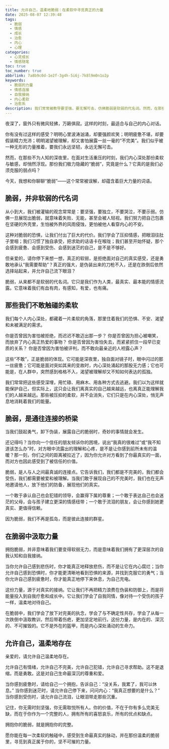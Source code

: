 ```yaml
---
title: 允许自己，温柔地脆弱：在柔软中寻觅真正的力量
date: 2025-08-07 12:39:48
tags:
  - 脆弱
  - 情感
  - 成长
  - 治愈
  - 内心
  - 心理
categories:
  - 心灵成长
  - 情感随笔
toc: true
toc_number: true
abbrlink: 7a8b9c0d-1e2f-3g4h-5i6j-7k8l9m0n1o2p
keywords:
  - 脆弱的力量
  - 情感连接
  - 自我接纳
  - 内心柔软
  - 治愈系
description: 我们常常被教导要坚强，要无懈可击，仿佛脆弱是软弱的代名词。然而，在那些不为人知的深夜里，在面对生活重压的时刻，我们内心深处那份柔软与敏感，却悄然浮现。这篇文章，想与你一同探索脆弱的真正含义，它并非缺陷，而是通往真诚、连接与内在力量的必经之路。允许自己温柔地脆弱，或许才是我们能给予自己最深沉的爱与勇气。
---
```


夜深了，窗外只有微风轻拂，万籁俱寂。这样的时刻，最适合与自己的内心对话。

你有没有过这样的感受？明明心里波涛汹涌，却要强颜欢笑；明明疲惫不堪，却要假装精力充沛；明明渴望被理解，却又害怕展露一丝一毫的“不完美”。我们似乎被一种无形的力量推着，要我们永远坚韧，永远无懈可击。

然而，在那些不为人知的深夜里，在面对生活重压的时刻，我们内心深处那份柔软与敏感，却悄然浮现。那份我们极力隐藏的“脆弱”，究竟是什么？它真的是我们必须克服的弱点吗？

今天，我想和你聊聊“脆弱”——这个常常被误解，却蕴含着巨大力量的词语。

## 脆弱，并非软弱的代名词

从小到大，我们被灌输的观念常常是：要坚强，要独立，不要哭泣，不要示弱。仿佛一旦展现出脆弱，就意味着失败、无能，甚至会被人轻视。我们努力把自己包裹在坚硬的外壳里，生怕被外界的风雨侵蚀，更怕被他人看穿内心的不安。

这种对脆弱的恐惧，让我们付出了巨大的代价。我们学会了压抑情感，把眼泪往肚子里咽；我们习惯了独自承受，把求助的话语卡在喉咙；我们甚至开始怀疑，那个会感到疲惫、会感到受伤、会感到迷茫的自己，是不是不够好。

但亲爱的，请你停下来想一想，真正的软弱，是拒绝面对自己的真实感受，还是勇敢地承认“我需要帮助”？真正的强大，是伪装出来的刀枪不入，还是在跌倒后依然选择站起来，并允许自己流下眼泪？

脆弱，从来都不是软弱的代名词。它只是我们作为人类，最真实、最本能的情感流露。它意味着我们有血有肉，有感知，有爱，也有痛。

## 那些我们不敢触碰的柔软

我们每个人内心深处，都藏着一片柔软的角落，那里住着我们的恐惧、不安、渴望和未被满足的需求。

你是否曾因为害怕被拒绝，而迟迟不敢迈出那一步？
你是否曾因为担心被嘲笑，而放弃了内心真正热爱的事物？
你是否曾因为害怕失去，而紧紧抓住一段早已变质的关系？
你是否曾因为害怕被评判，而不敢向最亲近的人袒露心声？

这些“不敢”，正是脆弱的体现。它可能是深夜里，独自面对镜子时，眼中闪过的那一丝疲惫；它可能是面对突如其来的变故时，内心深处涌起的那股无力感；它也可能是，在人群中，突然感到格格不入，渴望被理解却又不知如何表达的孤独。

我们常常把这些感受深埋，用忙碌、用麻木、用各种方式去逃避。我们以为这样就能保护自己，但实际上，这只会让我们离真实的自己越来越远，也离真正能理解我们的人越来越远。那些被压抑的柔软，并不会消失，它们只是在内心深处，悄无声息地消耗着我们的能量。

## 脆弱，是通往连接的桥梁

当我们鼓起勇气，卸下伪装，展露自己的脆弱时，奇妙的事情就会发生。

还记得吗？当你向一个信任的朋友倾诉你的困境，说出“我真的很难过”或“我不知道该怎么办”时，对方眼中流露出的理解和心疼，是不是让你感到前所未有的温暖？那一刻，你们之间的距离被拉近了，因为你允许对方看到了你最真实的一面，而对方也因此感受到了被信任的价值。

脆弱，是人与人之间最真诚的连接点。它告诉我们，我们都是不完美的，我们都会受伤，我们都需要被爱和被理解。当我们敢于展现自己的不完美时，我们也在无声地邀请他人，放下他们的防备，展现他们的真实。

一个敢于承认自己也会犯错的领导，会赢得下属的尊重；一个敢于表达自己也会迷茫的父母，会与孩子建立更深的情感纽带；一个敢于流泪的朋友，会让你感到她更真实、更值得信赖。

因为脆弱，我们不再是孤岛，而是彼此连接的群星。

## 在脆弱中汲取力量

拥抱脆弱，并非意味着我们要变得软弱无力，而是意味着我们拥有了更深层次的自我认知和自我接纳。

当你允许自己感到悲伤时，你才能真正地释放悲伤，而不是让它在内心腐烂；当你允许自己感到恐惧时，你才能更清晰地看到恐惧的来源，并找到克服它的勇气；当你允许自己感到疲惫时，你才能真正地停下来休息，为自己充电。

这份力量，源于对真实的接纳。它让我们不再把精力浪费在伪装和防御上，而是将能量投入到自我疗愈和成长中。它让我们学会了自我同情，像对待一个受伤的孩子一样，温柔地对待自己。

在脆弱中，我们学会了放下对完美的执念，学会了与不确定性共存，学会了从每一次跌倒中汲取教训，然后带着伤疤，更加坚定地前行。这份力量，是内在的、深沉的、不可摧毁的。它不是外在的盔甲，而是内心深处涌动的生命力。

## 允许自己，温柔地存在

亲爱的，请允许自己温柔地存在。

允许自己有情绪，允许自己不完美，允许自己犯错，允许自己寻求帮助。这不是退缩，而是勇敢。这是对自己生命最深沉的尊重和爱。

当你感到疲惫时，请给自己一个拥抱，告诉自己：“没关系，我累了，我可以休息。”
当你感到迷茫时，请允许自己停下来，问问内心：“我真正想要的是什么？”
当你感到受伤时，请允许自己流泪，让眼泪带走那些沉重。

记住，你无需时刻坚强，你无需取悦所有人。你的价值，不在于你有多么完美无缺，而在于你作为一个完整的人，拥有所有的喜怒哀乐，所有的优点和缺点。

拥抱你的脆弱，就是拥抱你的完整。

愿你能在每一次柔软的触碰中，感受到生命最真实的脉动，并在那份温柔的脆弱里，寻觅到真正属于你的，坚不可摧的力量。